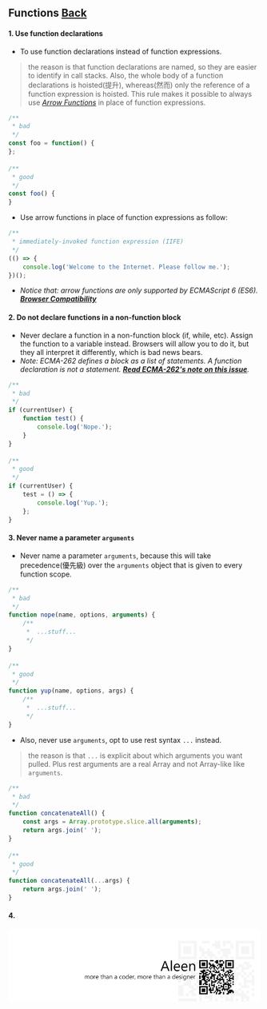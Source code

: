 ## Functions [**Back**](./../README.md)

#### 1. Use function declarations

- To use function declarations instead of function expressions.

> the reason is that function declarations are named, so they are easier to identify in call stacks. Also, the whole body of a function declarations is hoisted(提升), whereas(然而) only the reference of a function expression is hoisted. This rule makes it possible to always use [*Arrow Functions*](./../arrowFunctions/arrowFunctions.md) in place of function expressions.

```js
/**
 * bad
 */
const foo = function() {
};

/**
 * good
 */
const foo() {
}
```

- Use arrow functions in place of function expressions as follow:

```js
/**
 * immediately-invoked function expression (IIFE)
 */
(() => {
    console.log('Welcome to the Internet. Please follow me.');
})();
```

- *Notice that: arrow functions are only supported by ECMAScript 6 (ES6). [**Browser Compatibility**](https://developer.mozilla.org/en-US/docs/Web/JavaScript/Reference/Functions/Arrow_functions#Browser_compatibility)*

#### 2. Do not declare functions in a non-function block

- Never declare a function in a non-function block (if, while, etc). Assign the function to a variable instead. Browsers will allow you to do it, but they all interpret it differently, which is bad news bears.
- *Note: ECMA-262 defines a block as a list of statements. A function declaration is not a statement. [**Read ECMA-262's note on this issue**](http://www.ecma-international.org/publications/files/ECMA-ST/Ecma-262.pdf#page=97).*

```js
/**
 * bad
 */
if (currentUser) {
    function test() {
        console.log('Nope.');
    }
}

/**
 * good
 */
if (currentUser) {
    test = () => {
        console.log('Yup.');
    };
}
```

#### 3. Never name a parameter `arguments`

- Never name a parameter `arguments`, because this will take precedence(優先級) over the `arguments` object that is given to every function scope.

```js
/**
 * bad
 */
function nope(name, options, arguments) {
    /**
     *  ...stuff...
     */
}

/**
 * good
 */
function yup(name, options, args) {
    /**
     *  ...stuff...
     */
}
```

- Also, never use `arguments`, opt to use rest syntax `...` instead.

> the reason is that `...` is explicit about which arguments you want pulled. Plus rest arguments are a real Array and not Array-like like `arguments`.

```js
/**
 * bad
 */
function concatenateAll() {
    const args = Array.prototype.slice.all(arguments);
    return args.join(' ');
}

/**
 * good
 */
function concatenateAll(...args) {
    return args.join(' ');
}
```

#### 4. 

<a href="http://aleen42.github.io/" target="_blank" ><img src="./../pic/tail.gif"></a>